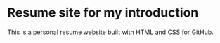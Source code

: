 # Resume site for my introduction

This is a personal resume website built with HTML and CSS for GitHub.





